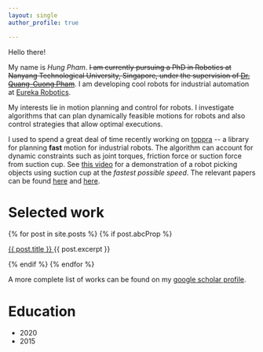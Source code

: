 ```yaml
---
layout: single
author_profile: true

---
```

Hello there!

My name is *Hung Pham*.  ~~I am currently pursuing a PhD in Robotics
at Nanyang Technological University, Singapore, under the supervision
of [Dr. Quang-Cuong Pham][1]~~. I am developing cool robots for
industrial automation at [Eureka
Robotics](https://www.therobotreport.com/archimedes-robot-eureka-robotics-human-like-grip/). 

My interests lie in motion planning and control for robots. I
investigate algorithms that can plan dynamically feasible motions for
robots and also control strategies that allow optimal executions.

I used to spend a great deal of time recently working on
[toppra](https://github.com/hungpham2511/toppra) -- a library for
planning **fast** motion for industrial robots. The algorithm can
account for dynamic constraints such as joint torques, friction force
or suction force from suction cup. See [this
video](https://www.youtube.com/watch?v=b9H-zOYWLbY) for a
demonstration of a robot picking objects using suction cup at the
*fastest possible speed*. The relevant papers can be found [here][5]
and [here](https://arxiv.org/abs/1809.03151).



# Selected work

{% for post in site.posts %}
{% if post.abcProp %}

<div>
 <a href="{{ post.url }}"> {{ post.title }} </a>   {{ post.excerpt }}
</div>

{% endif %}
{% endfor %}


A more complete list of works can be found on my [google scholar
profile](https://scholar.google.com/citations?user=dszBAKsAAAAJ&hl=en).

# Education

- 2020
- 2015

[1]: http://www.ntu.edu.sg/home/cuong/
[2]: https://en.wikipedia.org/wiki/Reinforcement_learning
[3]: {{site.url}}/research
[4]: {{site.url}}/software
[5]: https://arxiv.org/abs/1707.07239

